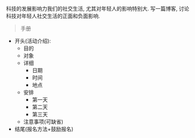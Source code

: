 科技的发展影响力我们的社交生活, 尤其对年轻人的影响特别大. 写一篇博客, 讨论科技对年轻人社交生活的正面和负面影响.

>手册

- 开头(活动介绍):
  - 目的
  - 对象
  - 详细
    - 日期
    - 时间
    - 地点
  - 安排
    - 第一天
    - 第二天
    - 第三天
  - 注意事项(可缺省)
- 结尾(报名方法+鼓励报名)

